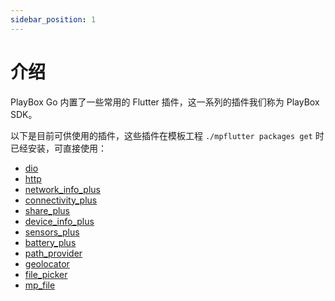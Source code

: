 ```yaml
---
sidebar_position: 1
---
```


# 介绍

PlayBox Go 内置了一些常用的 Flutter 插件，这一系列的插件我们称为 PlayBox SDK。

以下是目前可供使用的插件，这些插件在模板工程 `./mpflutter packages get` 时已经安装，可直接使用：

- [dio](./dio)
- [http](./http)
- [network_info_plus](./network_info_plus)
- [connectivity_plus](./connectivity_plus)
- [share_plus](./share_plus)
- [device_info_plus](./device_info_plus)
- [sensors_plus](./sensors_plus)
- [battery_plus](./battery_plus)
- [path_provider](./path_provider)
- [geolocator](./geolocator)
- [file_picker](./file_picker)
- [mp_file](./mp_file)
